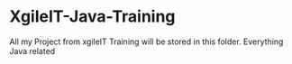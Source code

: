 # XgileIT-Java-Training
All my Project from xgileIT Training will be stored in this folder.
Everything Java related
